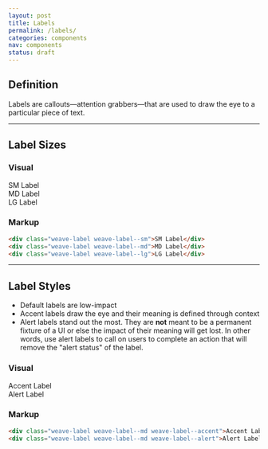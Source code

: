 ```yaml
---
layout: post
title: Labels
permalink: /labels/
categories: components
nav: components
status: draft
---
```


## Definition
Labels are callouts—attention grabbers—that are used to draw the eye to a particular piece of text.

-----

## Label Sizes

### Visual
<div class="weave-label weave-label--sm">SM Label</div>
<div class="weave-label weave-label--md">MD Label</div>
<div class="weave-label weave-label--lg">LG Label</div>

### Markup
```html
<div class="weave-label weave-label--sm">SM Label</div>
<div class="weave-label weave-label--md">MD Label</div>
<div class="weave-label weave-label--lg">LG Label</div>
```

-----

## Label Styles
- Default labels are low-impact
- Accent labels draw the eye and their meaning is defined through context
- Alert labels stand out the most. They are **not** meant to be a permanent fixture of a UI or else the impact of their meaning will get lost. In other words, use alert labels to call on users to complete an action that will remove the "alert status" of the label.

### Visual
<div class="weave-label weave-label--md weave-label--accent">Accent Label</div>
<div class="weave-label weave-label--md weave-label--alert">Alert Label</div>

### Markup
```html
<div class="weave-label weave-label--md weave-label--accent">Accent Label</div>
<div class="weave-label weave-label--md weave-label--alert">Alert Label</div>
```
